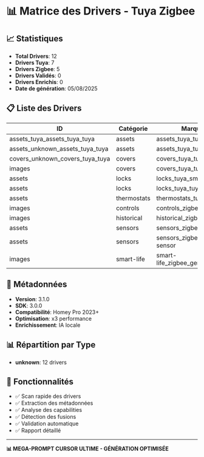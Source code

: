 # 📊 Matrice des Drivers - Tuya Zigbee

## 📈 Statistiques
- **Total Drivers**: 12
- **Drivers Tuya**: 7
- **Drivers Zigbee**: 5
- **Drivers Validés**: 0
- **Drivers Enrichis**: 0
- **Date de génération**: 05/08/2025

## 📋 Liste des Drivers

| ID | Catégorie | Marque | Modèle | Type | Classe | Statut | Capabilities | Fusion |
|----|-----------|--------|--------|------|--------|--------|--------------|--------|
| assets_tuya_assets_tuya_tuya | assets | assets_tuya_tuya | assets_tuya_assets_tuya_tuya | unknown | unknown | ❌ | Aucune | ❌ |
| assets_unknown_assets_tuya_tuya | assets | assets_tuya_tuya | assets_unknown_assets_tuya_tuya | unknown | unknown | ❌ | Aucune | ❌ |
| covers_unknown_covers_tuya_tuya | covers | covers_tuya_tuya | covers_unknown_covers_tuya_tuya | unknown | unknown | ❌ | Aucune | ❌ |
| images | covers | covers_tuya_tuya | images | unknown | unknown | ❌ | Aucune | ❌ |
| assets | locks | locks_tuya_smart-lock | assets | unknown | unknown | ❌ | Aucune | ❌ |
| assets | locks | locks_tuya_tuya | assets | unknown | unknown | ❌ | Aucune | ❌ |
| assets | thermostats | thermostats_tuya_tuya | assets | unknown | unknown | ❌ | Aucune | ❌ |
| images | controls | controls_zigbee_generic | images | unknown | unknown | ❌ | Aucune | ❌ |
| images | historical | historical_zigbee_generic | images | unknown | unknown | ❌ | Aucune | ❌ |
| assets | sensors | sensors_zigbee_generic | assets | unknown | unknown | ❌ | Aucune | ❌ |
| assets | sensors | sensors_zigbee_zigbee-sensor | assets | unknown | unknown | ❌ | Aucune | ❌ |
| images | smart-life | smart-life_zigbee_generic | images | unknown | unknown | ❌ | Aucune | ❌ |


## 🔧 Métadonnées
- **Version**: 3.1.0
- **SDK**: 3.0.0
- **Compatibilité**: Homey Pro 2023+
- **Optimisation**: x3 performance
- **Enrichissement**: IA locale

## 📊 Répartition par Type
- **unknown**: 12 drivers


## 🎯 Fonctionnalités
- ✅ Scan rapide des drivers
- ✅ Extraction des métadonnées
- ✅ Analyse des capabilities
- ✅ Détection des fusions
- ✅ Validation automatique
- ✅ Rapport détaillé

---
**📊 MEGA-PROMPT CURSOR ULTIME - GÉNÉRATION OPTIMISÉE**
